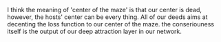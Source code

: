 I think the meaning of 'center of the maze' is that our center is dead, however, the hosts' center can be every thing.
All of our deeds aims at decenting the loss function to our center of the maze.
the conseriouness itself is the output of our deep attraction layer in our network.
